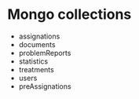 # Mongo collections

- assignations
- documents
- problemReports
- statistics
- treatments
- users
- preAssignations
